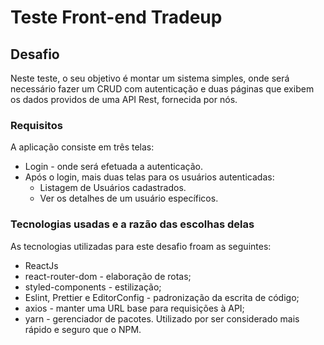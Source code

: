 # Teste Front-end Tradeup

## Desafio

Neste teste, o seu objetivo é montar um sistema simples, onde será necessário fazer um CRUD com autenticação e duas páginas que exibem os dados providos de uma API Rest, fornecida por nós.

### Requisitos

A aplicação consiste em três telas:

- Login - onde será efetuada a autenticação.
- Após o login, mais duas telas para os usuários autenticadas:
  - Listagem de Usuários cadastrados.
  - Ver os detalhes de um usuário específicos.

### Tecnologias usadas e a razão das escolhas delas

As tecnologias utilizadas para este desafio froam as seguintes:

- ReactJs
- react-router-dom - elaboração de rotas;
- styled-components - estilização;
- Eslint, Prettier e EditorConfig - padronização da escrita de código;
- axios - manter uma URL base para requisições à API;
- yarn - gerenciador de pacotes. Utilizado por ser considerado mais rápido e seguro que o NPM.
